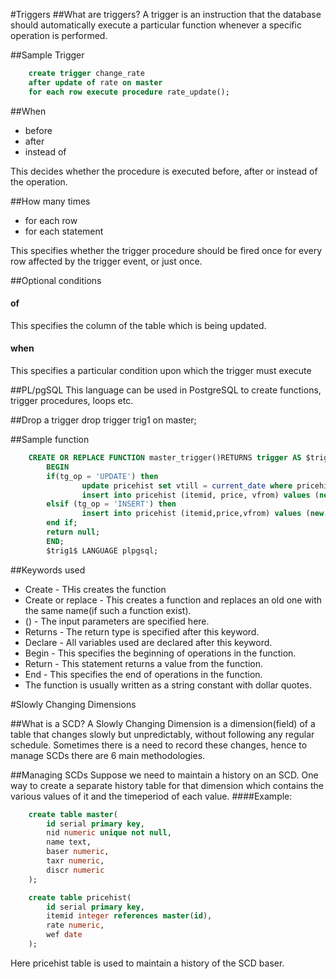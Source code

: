 #Triggers
##What are triggers?
A trigger is an instruction that the database should automatically execute a particular function whenever a specific operation is performed.

##Sample Trigger
``` sql
	create trigger change_rate
	after update of rate on master
	for each row execute procedure rate_update();
```
##When
* before
* after
* instead of

This decides whether the procedure is executed before, after or instead of the operation.

##How many times
* for each row
* for each statement

This specifies whether the trigger procedure should be fired once for every row affected by the trigger event, or just once.

##Optional conditions

#### of
This specifies the column of the table which is being updated.

#### when
This specifies a particular condition upon which the trigger must execute

##PL/pgSQL
This language can be used in PostgreSQL to create functions, trigger procedures, loops etc.

##Drop a trigger
	drop trigger trig1 on master;

##Sample function
``` sql
	CREATE OR REPLACE FUNCTION master_trigger()RETURNS trigger AS $trig1$
		BEGIN
		if(tg_op = 'UPDATE') then
				update pricehist set vtill = current_date where pricehist.itemid = new.id and vtill ISNULL;
				insert into pricehist (itemid, price, vfrom) values (new.id, new.rate, current_date);
		elsif (tg_op = 'INSERT') then
				insert into pricehist (itemid,price,vfrom) values (new.id, new.rate, current_date);
		end if;
		return null;
		END;
		$trig1$ LANGUAGE plpgsql;
```
##Keywords used

* Create - THis creates the function
* Create or replace - This creates a function and replaces an old one with the same name(if such a function exist).
* () - The input parameters are specified here.
* Returns - The return type is specified after this keyword.
* Declare - All variables used are declared after this keyword.
* Begin - This specifies the beginning of operations in the function.
* Return - This statement returns a value from the function.
* End - This specifies the end of operations in the function.
* The function is usually written as a string constant with dollar quotes.

#Slowly Changing Dimensions

##What is a SCD?
A Slowly Changing Dimension is a dimension(field) of a table that changes slowly but unpredictably, without following any regular schedule. Sometimes there is a need to record these changes, hence to manage SCDs there are 6 main methodologies.

##Managing SCDs
Suppose we need to maintain a history on an SCD. One way to create a separate history table for that dimension which contains the various values of it and the timeperiod of each value.
####Example:
``` sql
	create table master(
		id serial primary key,
		nid numeric unique not null,
		name text,
		baser numeric,
		taxr numeric,
		discr numeric
	);

	create table pricehist(
		id serial primary key,
		itemid integer references master(id),
		rate numeric,
		wef date
	);
```
Here pricehist table is used to maintain a history of the SCD baser.
